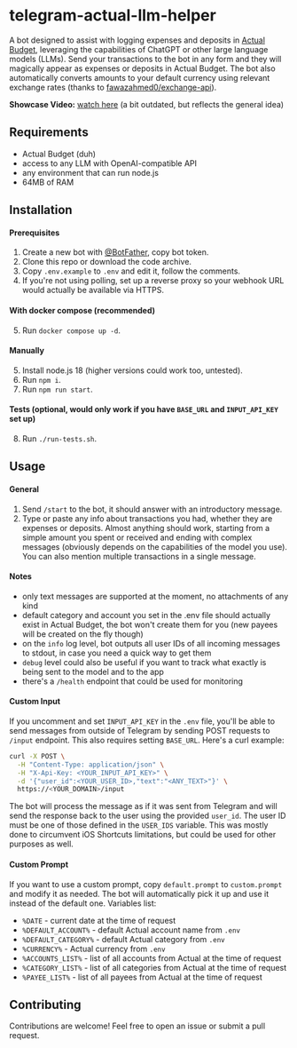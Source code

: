 # telegram-actual-llm-helper
A bot designed to assist with logging expenses and deposits in [Actual Budget](https://actualbudget.org), leveraging the capabilities of ChatGPT or other large language models (LLMs). Send your transactions to the bot in any form and they will magically appear as expenses or deposits in Actual Budget. The bot also automatically converts amounts to your default currency using relevant exchange rates (thanks to [fawazahmed0/exchange-api](https://github.com/fawazahmed0/exchange-api)).

**Showcase Video:** [watch here](https://d7.wtf/s/telegram-actual-llm-helper.mp4) (a bit outdated, but reflects the general idea)

## Requirements
 - Actual Budget (duh)
 - access to any LLM with OpenAI-compatible API
 - any environment that can run node.js
 - 64MB of RAM

## Installation
#### Prerequisites
1. Create a new bot with [@BotFather](https://t.me/BotFather), copy bot token.
2. Clone this repo or download the code archive.
3. Copy `.env.example` to `.env` and edit it, follow the comments.
4. If you're not using polling, set up a reverse proxy so your webhook URL would actually be available via HTTPS.

#### With docker compose (recommended)
5. Run `docker compose up -d`.

#### Manually
5. Install node.js 18 (higher versions could work too, untested).
6. Run `npm i`.
7. Run `npm run start`.

#### Tests (optional, would only work if you have `BASE_URL` and `INPUT_API_KEY` set up)
8. Run `./run-tests.sh`.

## Usage
#### General
1. Send `/start` to the bot, it should answer with an introductory message.
2. Type or paste any info about transactions you had, whether they are expenses or deposits. Almost anything should work, starting from a simple amount you spent or received and ending with complex messages (obviously depends on the capabilities of the model you use). You can also mention multiple transactions in a single message.

#### Notes
 - only text messages are supported at the moment, no attachments of any kind
 - default category and account you set in the .env file should actually exist in Actual Budget, the bot won't create them for you (new payees will be created on the fly though)
 - on the `info` log level, bot outputs all user IDs of all incoming messages to stdout, in case you need a quick way to get them
 - `debug` level could also be useful if you want to track what exactly is being sent to the model and to the app
 - there's a `/health` endpoint that could be used for monitoring

#### Custom Input
If you uncomment and set `INPUT_API_KEY` in the `.env` file, you'll be able to send messages from outside of Telegram by sending POST requests to `/input` endpoint. This also requires setting `BASE_URL`. Here's a curl example:
```sh
curl -X POST \
  -H "Content-Type: application/json" \
  -H "X-Api-Key: <YOUR_INPUT_API_KEY>" \
  -d '{"user_id":<YOUR_USER_ID>,"text":"<ANY_TEXT>"}' \
  https://<YOUR_DOMAIN>/input
```
The bot will process the message as if it was sent from Telegram and will send the response back to the user using the provided `user_id`. The user ID must be one of those defined in the `USER_IDS` variable. This was mostly done to circumvent iOS Shortcuts limitations, but could be used for other purposes as well.

#### Custom Prompt
If you want to use a custom prompt, copy `default.prompt` to `custom.prompt` and modify it as needed. The bot will automatically pick it up and use it instead of the default one.
Variables list:
- `%DATE` - current date at the time of request
- `%DEFAULT_ACCOUNT%` - default Actual account name from `.env`
- `%DEFAULT_CATEGORY%` - default Actual category from `.env`
- `%CURRENCY%` - Actual currency from `.env`
- `%ACCOUNTS_LIST%` - list of all accounts from Actual at the time of request
- `%CATEGORY_LIST%` - list of all categories from Actual at the time of request
- `%PAYEE_LIST%` - list of all payees from Actual at the time of request

## Contributing
Contributions are welcome! Feel free to open an issue or submit a pull request.